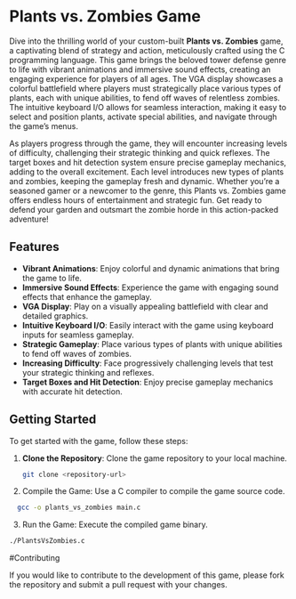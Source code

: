 # Plants vs. Zombies Game

Dive into the thrilling world of your custom-built **Plants vs. Zombies** game, a captivating blend of strategy and action, meticulously crafted using the C programming language. This game brings the beloved tower defense genre to life with vibrant animations and immersive sound effects, creating an engaging experience for players of all ages. The VGA display showcases a colorful battlefield where players must strategically place various types of plants, each with unique abilities, to fend off waves of relentless zombies. The intuitive keyboard I/O allows for seamless interaction, making it easy to select and position plants, activate special abilities, and navigate through the game’s menus.

As players progress through the game, they will encounter increasing levels of difficulty, challenging their strategic thinking and quick reflexes. The target boxes and hit detection system ensure precise gameplay mechanics, adding to the overall excitement. Each level introduces new types of plants and zombies, keeping the gameplay fresh and dynamic. Whether you’re a seasoned gamer or a newcomer to the genre, this Plants vs. Zombies game offers endless hours of entertainment and strategic fun. Get ready to defend your garden and outsmart the zombie horde in this action-packed adventure!

## Features

- **Vibrant Animations**: Enjoy colorful and dynamic animations that bring the game to life.
- **Immersive Sound Effects**: Experience the game with engaging sound effects that enhance the gameplay.
- **VGA Display**: Play on a visually appealing battlefield with clear and detailed graphics.
- **Intuitive Keyboard I/O**: Easily interact with the game using keyboard inputs for seamless gameplay.
- **Strategic Gameplay**: Place various types of plants with unique abilities to fend off waves of zombies.
- **Increasing Difficulty**: Face progressively challenging levels that test your strategic thinking and reflexes.
- **Target Boxes and Hit Detection**: Enjoy precise gameplay mechanics with accurate hit detection.

## Getting Started

To get started with the game, follow these steps:

1. **Clone the Repository**: Clone the game repository to your local machine.
   ```bash
   git clone <repository-url>
2. Compile the Game: Use a C compiler to compile the game source code.
  ```bash
    gcc -o plants_vs_zombies main.c
```
3. Run the Game: Execute the compiled game binary.
  ```bash
  ./PlantsVsZombies.c
```
#Contributing

If you would like to contribute to the development of this game, please fork the repository and submit a pull request with your changes.
